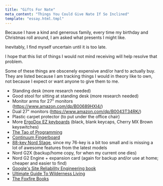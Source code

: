 ```yaml
---
title: "Gifts For Nate"
meta_content: "Things You Could Give Nate If So Inclined"
template: "essay.html.tmpl"
---
```


Because I have a kind and generous family, every time my birthday and
Christmas roll around, I am asked what presents I might like.

Inevitably, I find myself uncertain until it is too late.

I hope that this list of things I would not mind receiving will help resolve
that problem.

Some of these things are obscenely expensive and/or hard to actually buy.
They are listed because I am tracking things I would in theory like to own,
not because I expect or want anyone to give them to me.

* Standing desk (more research needed)
* Good stool for sitting at standing desk (more research needed)
* Monitor arms for 27" monitors (<https://www.amazon.com/dp/B00689HXI4/>)
* Dual 27" monitors (<https://www.amazon.com/dp/B0043T34RK/>)
* Plastic carpet protector (to put under the office chair)
* More [ErgoDox EZ keyboards](https://ergodox-ez.com/collections/frontpage/products/ergodox-ez-original-standalone?variant=40172496643) (black, blank keycaps, Cherry MX Brown keyswitches)
* [The Tao of Programming](http://www.amazon.com/The-Tao-Programming-Geoffrey-James/dp/0931137071)
* [Continuum Fingerboard](http://www.hakenaudio.com/Continuum/hakenaudioovervg.html)
* [88-key Nord Stage](http://www.nordkeyboards.com/products/nord-stage), since
  my 76-key is a bit too small and is missing a lot of awesome features from
  the latest models
* Nord G2X (backup/home copy, for when my current one dies)
* Nord G2 Engine + expansion card (again for backup and/or use at home; cheaper
  and easier to find)
* [Google's Site Reliability Engineering
  book](http://www.amazon.com/gp/product/149192912X/)
* [Ultimate Guide To Wilderness Living](https://www.amazon.com/Ultimate-Guide-Wilderness-Living-Surviving/dp/1569756503/)
* [The Foxfire Books](https://www.amazon.com/gp/bookseries/B00CJDHL4Y/ref=dp_st_0385073534)
